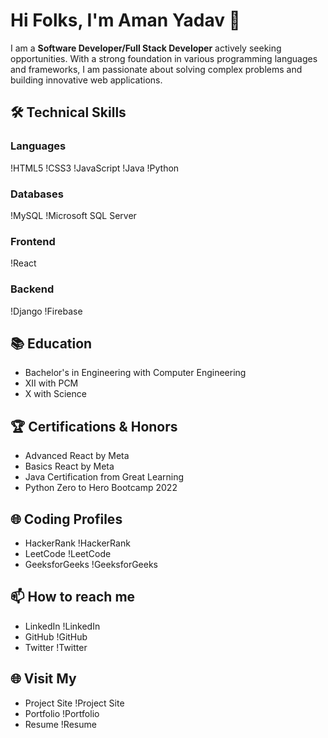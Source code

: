 # Hi Folks, I'm Aman Yadav 👋

I am a **Software Developer/Full Stack Developer** actively seeking opportunities. With a strong foundation in various programming languages and frameworks, I am passionate about solving complex problems and building innovative web applications.

## 🛠️ Technical Skills

### Languages
!HTML5
!CSS3
!JavaScript
!Java
!Python

### Databases
!MySQL
!Microsoft SQL Server

### Frontend
!React

### Backend
!Django
!Firebase

## 📚 Education
- Bachelor's in Engineering with Computer Engineering
- XII with PCM
- X with Science

## 🏆 Certifications & Honors
- Advanced React by Meta
- Basics React by Meta
- Java Certification from Great Learning
- Python Zero to Hero Bootcamp 2022

## 🌐 Coding Profiles
- HackerRank !HackerRank
- LeetCode !LeetCode
- GeeksforGeeks !GeeksforGeeks

## 📫 How to reach me
- LinkedIn !LinkedIn
- GitHub !GitHub
- Twitter !Twitter

## 🌐 Visit My
- Project Site !Project Site
- Portfolio !Portfolio
- Resume !Resume
